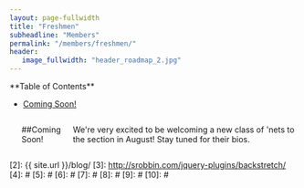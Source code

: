 ```yaml
---
layout: page-fullwidth
title: "Freshmen"
subheadline: "Members"
permalink: "/members/freshmen/"
header:
   image_fullwidth: "header_roadmap_2.jpg"
---
```

<div class="row">
<div class="medium-4 medium-push-8 columns" markdown="1">
<div class="panel radius" markdown="1">
**Table of Contents**

* <a href="#coming_soon">Coming Soon!</a>
</div>
</div><!-- /.medium-4.columns -->



<div class="medium-8 medium-pull-4 columns" markdown="1">


<a name="coming_soon"></a> 

##Coming Soon!

We're very excited to be welcoming a new class of 'nets to the section in August! Stay tuned for their bios.

</div><!-- /.medium-8.columns -->
</div><!-- /.row -->

 [1]: http://kramdown.gettalong.org/converter/html.html#toc
 [2]: {{ site.url }}/blog/
 [3]: http://srobbin.com/jquery-plugins/backstretch/
 [4]: #
 [5]: #
 [6]: #
 [7]: #
 [8]: #
 [9]: #
 [10]: #